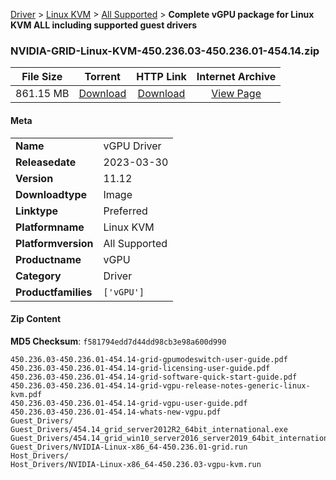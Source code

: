 
[Driver](/README.md)  >  [Linux KVM](/index/Driver/Linux_KVM.md)  >  [All Supported](/index/Driver/Linux_KVM/All_Supported.md)  >  **Complete vGPU package for Linux KVM ALL including supported guest drivers**


### NVIDIA-GRID-Linux-KVM-450.236.03-450.236.01-454.14.zip

| **File Size** | **Torrent**  | **HTTP Link** | **Internet Archive** |
|:-------------:|:------------:|:-------------:|:--------------------:|
| 861.15 MB |  [Download](https://archive.org/download/nvgpu_NVIDIA-GRID-Linux-KVM-450.236.03-450.236.01-454.14.zip/nvgpu_NVIDIA-GRID-Linux-KVM-450.236.03-450.236.01-454.14.zip_archive.torrent)       | [Download](https://archive.org/compress/nvgpu_NVIDIA-GRID-Linux-KVM-450.236.03-450.236.01-454.14.zip) | [View Page](https://archive.org/details/nvgpu_NVIDIA-GRID-Linux-KVM-450.236.03-450.236.01-454.14.zip)       |

#### Meta

<table>
<tr><td><strong>Name</strong></td><td>vGPU Driver</td></tr>
<tr><td><strong>Releasedate</strong></td><td>2023-03-30</td></tr>
<tr><td><strong>Version</strong></td><td>11.12</td></tr>
<tr><td><strong>Downloadtype</strong></td><td>Image</td></tr>
<tr><td><strong>Linktype</strong></td><td>Preferred</td></tr>
<tr><td><strong>Platformname</strong></td><td>Linux KVM</td></tr>
<tr><td><strong>Platformversion</strong></td><td>All Supported</td></tr>
<tr><td><strong>Productname</strong></td><td>vGPU</td></tr>
<tr><td><strong>Category</strong></td><td>Driver</td></tr>
<tr><td><strong>Productfamilies</strong></td><td><code>['vGPU']</code></td></tr>
</table>

#### Zip Content

**MD5 Checksum**: `f581794edd7d44dd98cb3e98a600d990`

```text
450.236.03-450.236.01-454.14-grid-gpumodeswitch-user-guide.pdf
450.236.03-450.236.01-454.14-grid-licensing-user-guide.pdf
450.236.03-450.236.01-454.14-grid-software-quick-start-guide.pdf
450.236.03-450.236.01-454.14-grid-vgpu-release-notes-generic-linux-kvm.pdf
450.236.03-450.236.01-454.14-grid-vgpu-user-guide.pdf
450.236.03-450.236.01-454.14-whats-new-vgpu.pdf
Guest_Drivers/
Guest_Drivers/454.14_grid_server2012R2_64bit_international.exe
Guest_Drivers/454.14_grid_win10_server2016_server2019_64bit_international.exe
Guest_Drivers/NVIDIA-Linux-x86_64-450.236.01-grid.run
Host_Drivers/
Host_Drivers/NVIDIA-Linux-x86_64-450.236.03-vgpu-kvm.run
```